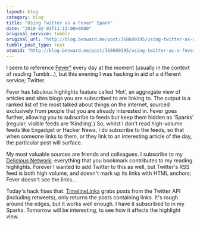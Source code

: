 ```yaml
---
layout: blog
category: blog
title: "Using Twitter as a Fever° Spark"
date: "2010-02-03T11:13:00+0000"
original_service: tumblr
original_url: "http://blog.benward.me/post/368609195/using-twitter-as-a-fever-spark"
tumblr_post_type: text
atomid: "http://blog.benward.me/post/368609195/using-twitter-as-a-fever-spark"
---
```

I seem to reference [Fever°](http://feedafever.com) every day at the moment (usually in the context of reading Tumblr…), but this evening I was hacking in aid of a different service; Twitter.

Fever has fabulous highlights feature called ‘Hot’, an aggregate view of articles and sites blogs you are subscribed to are linking to. The output is a ranked list of the most talked about things on the internet, sourced exclusively from people that you are already interested in. Fever goes further, allowing you to subscribe to feeds but keep them hidden as ‘Sparks’ (regular, visible feeds are ‘Kindling’.) So, whilst I don't read high-volume feeds like Engadget or Hacker News, I do subscribe to the feeds, so that when someone links to them, or they link to an interesting article of the day, the particular post will surface.

My most valuable sources are friends and colleagues. I subscribe to my [Delicious Network](http://delicious.com/network/BenWard); everything that you bookmark contributes to my reading highlights. Forever I wanted to add Twitter to this as well, but Twitter's RSS feed is both high volume, and doesn't mark up its links with HTML anchors; Fever doesn't see the links…

Today's hack fixes that. [TimelineLinks](http://github.com/benward/timelinelinks) grabs posts from the Twitter API (including retweets), only returns the posts containing links. It's rough around the edges, but it works well enough. I have it subscribed to in my Sparks. Tomorrow will be interesting, to see how it affects the highlight view.